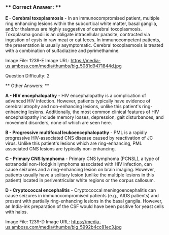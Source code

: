 ### ** Correct Answer: **

**E - Cerebral toxoplasmosis** - In an immunocompromised patient, multiple ring enhancing lesions within the subcortical white matter, basal ganglia, and/or thalamus are highly suggestive of cerebral toxoplasmosis. Toxoplasma gondii is an obligate intracellular parasite, contracted via ingestion of cysts in raw meat or cat feces. In immunocompetent patients, the presentation is usually asymptomatic. Cerebral toxoplasmosis is treated with a combination of sulfadiazine and pyrimethamine.

Image File: 1239-E
Image URL: https://media-us.amboss.com/media/thumbs/big_5081d9471844d.jpg

Question Difficulty: 2

** Other Answers: **

**A - HIV encephalopathy** - HIV encephalopathy is a complication of advanced HIV infection. However, patients typically have evidence of cerebral atrophy and non-enhancing lesions, unlike this patient's ring-enhancing lesions. Additionally, the most common clinical features of HIV encephalopathy include memory losses, depression, gait disturbances, and movement disorders, none of which are seen here.

**B - Progressive multifocal leukoencephalopathy** - PML is a rapidly progressive HIV-associated CNS disease caused by reactivation of JC virus. Unlike this patient's lesions which are ring-enhancing, PML associated CNS lesions are typically non-enhancing.

**C - Primary CNS lymphoma** - Primary CNS lymphoma (PCNSL), a type of extranodal non-Hodgkin lymphoma associated with HIV infection, can cause seizures and a ring-enhancing lesion on brain imaging. However, patients usually have a solitary lesion (unlike the multiple lesions in this patient) located in periventricular white regions or the corpus callosum.

**D - Cryptococcal encephalitis** - Cryptococcal meningoencephalitis can cause seizures in immunocompromised patients (e.g., AIDS patients) and present with partially ring-enhancing lesions in the basal ganglia. However, an India-ink preparation of the CSF would have been positive for yeast cells with halos.

Image File: 1239-D
Image URL: https://media-us.amboss.com/media/thumbs/big_5992b4cc81ec3.jpg

